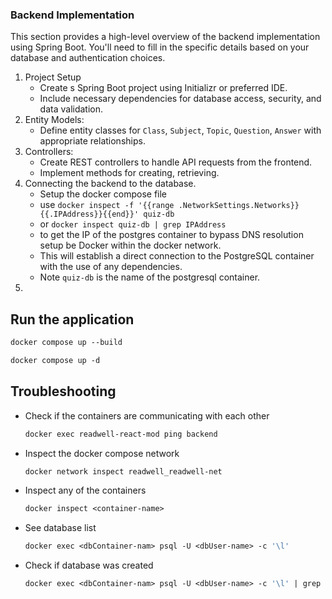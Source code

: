 ### Backend Implementation

This section provides a high-level overview of the backend implementation using Spring Boot. You'll need to fill in the specific details based on your database and authentication choices.
1. Project Setup
    - Create s Spring Boot project using Initializr or preferred IDE.
    - Include necessary dependencies for database access, security, and data validation.
2. Entity Models:
    - Define entity classes for `Class`, `Subject`, `Topic`, `Question`, `Answer` with appropriate relationships.
3. Controllers:
    - Create REST controllers to handle API requests from the frontend.
    - Implement methods for creating, retrieving.
4. Connecting the backend to the database.
    - Setup the docker compose file
    - use `docker inspect -f '{{range .NetworkSettings.Networks}}{{.IPAddress}}{{end}}' quiz-db`
    - or `docker inspect quiz-db | grep IPAddress`
    - to get the IP of the postgres container to bypass DNS resolution setup be Docker within the docker network.
    - This will establish a direct connection to the PostgreSQL container with the use of any dependencies.
    - Note `quiz-db` is the name of the postgresql container.
5. 
   
## Run the application
```dockerfile
docker compose up --build
```
```dockerfile
docker compose up -d
```

## Troubleshooting
- Check if the containers are communicating with each other
   ```dockerfile
   docker exec readwell-react-mod ping backend
   ```
- Inspect the docker compose network
   ```dockerfile
   docker network inspect readwell_readwell-net
   ```
- Inspect any of the containers
   ```dockerfile
   docker inspect <container-name>
   ```
- See database list
   ```dockerfile
   docker exec <dbContainer-nam> psql -U <dbUser-name> -c '\l'
   ```
- Check if database was created
   ```dockerfile
   docker exec <dbContainer-nam> psql -U <dbUser-name> -c '\l' | grep <db-name>
   ```
